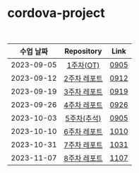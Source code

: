 # cordova-project

<br>

|수업 날짜| Repository | Link |
|:------:|:---:|:---:|
|2023-09-05|<a href="#">1주차(OT)</a>|<a href="#">0905</a>|
|2023-09-12|<a href="https://github.com/wkdtpqls/cordova-project/tree/master/0912">2주차 레포트</a>|<a href="https://wkdtpqls.github.io/cordova-project/0912/smile">0912</a>|
|2023-09-19|<a href="https://github.com/wkdtpqls/cordova-project/tree/master/0919">3주차 레포트</a>|<a href="https://wkdtpqls.github.io/cordova-project/0919/index">0919</a>|
|2023-09-26|<a href="https://github.com/wkdtpqls/cordova-project/tree/master/0926">4주차 레포트</a>|<a href="https://wkdtpqls.github.io/cordova-project/0926/minfo">0926</a>|
|2023-10-03|<a href="#">5주차(추석)</a>|<a href="#">0905</a>|
|2023-10-10|<a href="https://github.com/wkdtpqls/cordova-project/tree/master/1010">6주차 레포트</a>|<a href="https://wkdtpqls.github.io/cordova-project/1010/minfo">1010</a>|
|2023-10-31|<a href="https://github.com/wkdtpqls/cordova-project/tree/master/1031">7주차 레포트</a>|<a href="https://wkdtpqls.github.io/cordova-project/1031/dokdo-intro">1031</a>|
|2023-11-07|<a href="https://github.com/wkdtpqls/cordova-project/tree/master/1107/README.md">8주차 레포트</a>|<a href="https://github.com/wkdtpqls/cordova-project/1107/bsks-intro">1107</a>|
